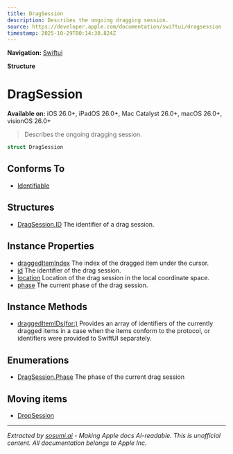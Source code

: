 ```yaml
---
title: DragSession
description: Describes the ongoing dragging session.
source: https://developer.apple.com/documentation/swiftui/dragsession
timestamp: 2025-10-29T00:14:30.824Z
---
```


**Navigation:** [Swiftui](/documentation/swiftui)

**Structure**

# DragSession

**Available on:** iOS 26.0+, iPadOS 26.0+, Mac Catalyst 26.0+, macOS 26.0+, visionOS 26.0+

> Describes the ongoing dragging session.

```swift
struct DragSession
```

## Conforms To

- [Identifiable](/documentation/Swift/Identifiable)

## Structures

- [DragSession.ID](/documentation/swiftui/dragsession/id-swift.struct) The identifier of a drag session.

## Instance Properties

- [draggedItemIndex](/documentation/swiftui/dragsession/draggeditemindex) The index of the dragged item under the cursor.
- [id](/documentation/swiftui/dragsession/id-swift.property) The identifier of the drag session.
- [location](/documentation/swiftui/dragsession/location) Location of the drag session in the local coordinate space.
- [phase](/documentation/swiftui/dragsession/phase-swift.property) The current phase of the drag session.

## Instance Methods

- [draggedItemIDs(for:)](/documentation/swiftui/dragsession/draggeditemids(for:)) Provides an array of identifiers of the currently dragged items in a case when the items conform to the  protocol, or identifiers were provided to SwiftUI separately.

## Enumerations

- [DragSession.Phase](/documentation/swiftui/dragsession/phase-swift.enum) The phase of the current drag session

## Moving items

- [DropSession](/documentation/swiftui/dropsession)

---

*Extracted by [sosumi.ai](https://sosumi.ai) - Making Apple docs AI-readable.*
*This is unofficial content. All documentation belongs to Apple Inc.*
